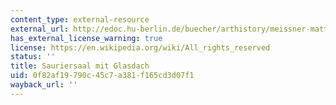 ```yaml
---
content_type: external-resource
external_url: http://edoc.hu-berlin.de/buecher/arthistory/meissner-matthias/HTML/
has_external_license_warning: true
license: https://en.wikipedia.org/wiki/All_rights_reserved
status: ''
title: Sauriersaal mit Glasdach
uid: 0f82af19-790c-45c7-a381-f165cd3d07f1
wayback_url: ''
---
```

